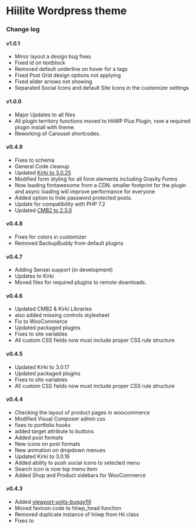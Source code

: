# Hiilite Wordpress theme

### Change log
#### v1.0.1
- Minor layout a design bug fixes
- Fixed id on textblock
- Removed default underline on hover for a tags
- Fixed Post Grid design options not applying
- Fixed slider arrows not showing
- Separated Social Icons and default Site Icons in the customizer settings

#### v1.0.0
- Major Updates to all files
- All plugin territory functions moved to HiiWP Plus Plugin, now a required plugin install with theme.
- Reworking of Carousel shortcodes.

#### v0.4.9
- Fixes to schema
- General Code cleanup
- Updated [Kirki to 3.0.25](https://github.com/aristath/kirki/releases/tag/v3.0.25)
- Modified form styling for all form elements including Gravity Forms
- Now loading fontawesome from a CDN. smaller footprint for the plugin and async loading will improve performance for everyone
- Added option to hide password protected posts.
- Update for compatibility with PHP 7.2
- Updated [CMB2 to 2.3.0](https://github.com/CMB2/CMB2/releases/tag/v2.3.0)

#### v0.4.8
- Fixes for colors in customizer
- Removed BackupBuddy from default plugins

#### v0.4.7
- Adding Sensei support (in development) 
- Updates to Kirki
- Moved files for required plugins to remote downloads.

#### v0.4.6
- Updated CMB2 & Kirki Libraries
- also added missing controls stylesheet
- Fix to WooCommerce
- Updated packaged plugins
- Fixes to site variables
- All custom CSS fields now must include proper CSS rule structure
#### v0.4.5
- Updated Kirki to 3.0.17
- Updated packaged plugins
- Fixes to site variables
- All custom CSS fields now must include proper CSS rule structure
#### v0.4.4
- Checking the layout of product pages in woocommerce
- Modified Visual Composer admin css
- fixes to portfolio hooks
- added target attribute to buttons
- Added post formats
- New icons on post formats
- New animation on dropdown menues
- Updated Kirki to 3.0.16
- Added ability to push social icons to selected menu
- Search icon is now top menu item
- Added Shop and Product sidebars for WooCommerce
#### v0.4.3
- Added [viewport-units-buggyfill](https://github.com/rodneyrehm/viewport-units-buggyfill)
- Moved favicon code to hiiwp_head function
- Removed duplicate instance of hiiwp from Hii class
- Fixes to <title> tag for better compatibility with new WordPress title formats
- Default button radius set to 0
- Fully HTML Validated
- Updated WooCommerce template files
- Deactivate SEO Options when Yoast SEO is installed
#### v0.4.2
- Adding Hooks Library
- Theme Licensing groundwork added
- Fixes to page titling
- Re-styling of select elements
#### v0.4.1
- Removed built in Google Analytics and XML Sitemap plugins. Now must be added as a plugin
- General file cleanup and rearrangement
- Fixed to business profiles
#### v0.4.0
- Updated Visual Composer (will have to remove current and re-install plugin to get update)
- Fixed issue with Portfolio horizontal masonry images not showing
- Fixed menu CSS in customizer
#### v0.3.9
- Changing to development, testing, and production environments. Will be employing keys to all client websites hosting the hiiwp theme to begin receiving updates from the prod (master) environment.
#### v0.3.8
- Major overhaul of Customizer class structure
- Changes to the header menu CSS
#### v0.3.7
- Added HiiDDF Realestate listing management and mapping
- Major changes and bug fixes to numerous files
- Changed Page Options to allow more control of page titles.
- All plugins must now be installed independently (no longer embedded)
- Next release will be a major update changing all default styling and removing all AMP options. The new theme will be titled the HiiWP Theme
#### v0.3.5
- Added active slide function
#### v0.3.4
- Fixes and minor updates
#### v0.3.3
- Updates to Kirki integration
- major revamp of Customizer
#### v0.3.2
- Numerous bug fixes and updates
- Updates to Listing and Woocommerce
#### v0.3.1
- Added testimonial customizer
- Updates to Heading customizer
#### v0.3.0
- Major Update, please review all your Hiilite SEO settings and re-enter any missing data.
- Google Analytics is not connected under the Hiilite SEO menu and not through the customizer
- SEO options in customizer have been removed and will now use the title and description in the Hiilite SEO menu